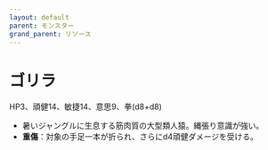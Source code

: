 ```yaml
---
layout: default
parent: モンスター
grand_parent: リソース
---
```


# ゴリラ

HP3、頑健14、敏捷14、意思9、拳(d8+d8)

- 暑いジャングルに生息する筋肉質の大型類人猿。縄張り意識が強い。
- **重傷**：対象の手足一本が折られ、さらにd4頑健ダメージを受ける。
